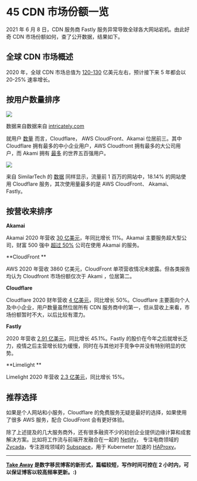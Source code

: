 # 45 CDN 市场份额一览

2021 年 6 月 8 日，CDN 服务商 Fastly 服务异常导致全球各大网站宕机。由此好奇 CDN 市场份额如何，查了公开数据，结果如下。

## 全球 CDN 市场概述

2020 年，全球 CDN 市场总值为 [120-130](https://www.t4.ai/industry/cdn-market-share) 亿美元左右，预计接下来 5 年都会以 20-25% 速率增长。

## 按用户数量排序
![](https://cdn.shuziyimin.org/101-cnd-01.png)

数据来自数据来自 [intricately.com](https://blog.intricately.com/2020-state-of-the-cdn-industry-trends-market-share-customer-size)

就用户 [数量](https://blog.intricately.com/2020-state-of-the-cdn-industry-trends-market-share-customer-size) 而言，Cloudflare， AWS CloudFront、Akamai 位居前三。其中 Cloudflare 拥有最多的中小企业用户，AWS Cloudfront 拥有最多的大公司用户，而 Akami 拥有 [最多](https://www.akamai.com/uk/en/about/facts-figures.jsp) 的世界五百强用户。

![](https://cdn.shuziyimin.org/101-cnd-02.png)


来自 SimilarTech 的 [数据](https://www.similartech.com/categories/content-delivery-network) 同样显示，流量前 1 百万的网站中，18.14% 的网站使用 Cloudflare 服务，其次使用量最多的是 AWS CloudFront、 Akamai、 Fastly。

## 按营收来排序

**Akamai**

Akamai 2020 年营收 [30 亿美元](https://www.akamai.com/uk/en/about/facts-figures.jsp)，年同比增长 11%。Akamai 主要服务超大型公司，财富 500 强中 [超过 50%](https://www.akamai.com/uk/en/about/facts-figures.jsp) 公司在使用 Akamai 的服务。

**CloudFront **

AWS 2020 年营收 3860 亿美元，CloudFront 单项营收情况未披露。但各类报告均认为 Cloudfront 市场份额仅次于 Akami ，位居第二。

**Cloudflare**

Cloudflare 2020 财年营收 [4 亿美元](https://cloudflare.net/news/news-details/2021/Cloudflare-Announces-Fourth-Quarter-and-Fiscal-Year-2020-Financial-Results/default.aspx)，同比增长 50%。Cloudflare 主要面向个人及中小企业，用户数量虽然位居所有 CDN 服务商中的第一，但从营收上来看，市场份额暂时不大，以后比较有潜力。

**Fastly**

2020 年营收 [2.91 亿美元](https://www.macrotrends.net/stocks/charts/FSLY/fastly/revenue)，同比增长 45.1%。Fastly 的股价在今年之后就增长乏力，疫情之后主营增长较为缓慢，同时在与其他对手竞争中并没有特别明显的优势。

**Limelight **

Limelight 2020 年营收 [2.3 亿美元](https://www.businesswire.com/news/home/20210211005703/en/Limelight-Networks-Reports-Fourth-Quarter-and-Full-Year-2020-Results)，同比增长 15%。

## 推荐选择

如果是个人网站和小服务，Cloudflare 的免费服务无疑是最好的选择，如果使用了很多 AWS 服务，配合 CloudFront 会有更好体验。

除了上述提及的几大服务商外，还有很多融资不少的初创企业提供边缘计算和成套解决方案。比如将工作流与前端开发融合在一起的 [Netlify](https://www.netlify.com/)， 专注电商领域的 [Zycada](https://www.zycada.com/)，专注游戏领域的 [Subspace](https://subspace.com/)，用于 Kuberneter 加速的 [HAProxy](https://www.haproxy.com/)。

---- 

**[Take Away](https://blog.shuziyimin.org/category/take-away) 是数字移民博客的新形式，篇幅较短，写作时间可控在 2 小时内，可以保证博客以较高频率更新。:)**